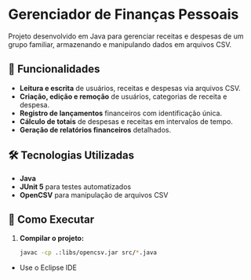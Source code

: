 # Gerenciador de Finanças Pessoais

Projeto desenvolvido em Java para gerenciar receitas e despesas de um grupo familiar, armazenando e manipulando dados em arquivos CSV.

## 📌 Funcionalidades
- **Leitura e escrita** de usuários, receitas e despesas via arquivos CSV.
- **Criação, edição e remoção** de usuários, categorias de receita e despesa.
- **Registro de lançamentos** financeiros com identificação única.
- **Cálculo de totais** de despesas e receitas em intervalos de tempo.
- **Geração de relatórios financeiros** detalhados.

## 🛠 Tecnologias Utilizadas
- **Java**
- **JUnit 5** para testes automatizados
- **OpenCSV** para manipulação de arquivos CSV

## 🚀 Como Executar
1. **Compilar o projeto:**
   ```sh
   javac -cp .:libs/opencsv.jar src/*.java
- Use o Eclipse IDE
